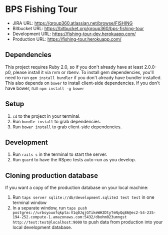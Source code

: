 # BPS Fishing Tour

* JIRA URL: https://group360.atlassian.net/browse/FISHING
* Bitbucket URL: https://bitbucket.org/group360/bps-fishing-tour
* Development URL: https://fishing-tour-dev.herokuapp.com/
* Production URL: https://fishing-tour.herokuapp.com/

## Dependencies

This project requires Ruby 2.0, so if you don't already have at least
2.0.0-p0, please install it via rvm or rbenv.  To install gem
dependencies, you'll need to run `gem install bundler` if you don't
already have bundler installed.  This also depends on `bower` to install
client-side dependencies.  If you don't have bower, run
`npm install -g bower`

## Setup

1. `cd` to the project in your terminal.
1. Run `bundle install` to grab dependencies.
1. Run `bower install` to grab client-side dependencies.

## Development

1. Run `rails s` in the terminal to start the server.
1. Run `guard` to have the RSpec tests auto-run as you develop.

## Cloning production database

If you want a copy of the production database on your local machine:

1. Run `taps server sqlite://db/development.sqlite3 test test` in one
   terminal window
1. In a separate window, run `taps push postgres://urbsyouofqkpta:V1q0JqjGTikeWH2DtyTeNyQq86@ec2-54-235-194-252.compute-1.amazonaws.com:5432/dbohm023umngst http://test:test@localhost:9000`
   to push data from production into your local development database.

